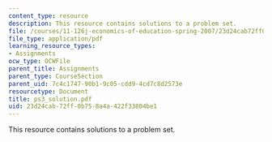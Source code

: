 ```yaml
---
content_type: resource
description: This resource contains solutions to a problem set.
file: /courses/11-126j-economics-of-education-spring-2007/23d24cab72ff0b758a4a422f33804be1_ps3_solution.pdf
file_type: application/pdf
learning_resource_types:
- Assignments
ocw_type: OCWFile
parent_title: Assignments
parent_type: CourseSection
parent_uid: 7c4c1747-90b1-9c05-cdd9-4cd7c8d2573e
resourcetype: Document
title: ps3_solution.pdf
uid: 23d24cab-72ff-0b75-8a4a-422f33804be1
---
```

This resource contains solutions to a problem set.

